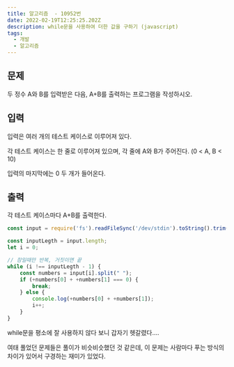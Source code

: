 ```yaml
---
title: 알고리즘  - 10952번
date: 2022-02-19T12:25:25.202Z
description: while문을 사용하여 더한 값을 구하기 (javascript)
tags:
  - 개발
  - 알고리즘
---
```

## 문제

두 정수 A와 B를 입력받은 다음, A+B를 출력하는 프로그램을 작성하시오.

## 입력

입력은 여러 개의 테스트 케이스로 이루어져 있다.

각 테스트 케이스는 한 줄로 이루어져 있으며, 각 줄에 A와 B가 주어진다. (0 < A, B < 10)

입력의 마지막에는 0 두 개가 들어온다.

## 출력

각 테스트 케이스마다 A+B를 출력한다.



```javascript
const input = require('fs').readFileSync('/dev/stdin').toString().trim().split('\n');

const inputLegth = input.length;
let i = 0;

// 참일때만 반복, 거짓이면 끝
while (i !== inputLegth - 1) {
    const numbers = input[i].split(" ");
    if (+numbers[0] + +numbers[1] === 0) {
        break;
    } else {
        console.log(+numbers[0] + +numbers[1]);
        i++;
    }
}
```



while문을 평소에 잘 사용하지 않다 보니 갑자기 헷갈렸다....

여태 풀었던 문제들은 풀이가 비슷비슷했던 것 같은데, 이 문제는 사람마다 푸는 방식의 차이가 있어서 구경하는 재미가 있었다.